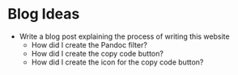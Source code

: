 # Blog Ideas

- Write a blog post explaining the process of writing this website
    - How did I create the Pandoc filter?
    - How did I create the copy code button?
    - How did I create the icon for the copy code button?
